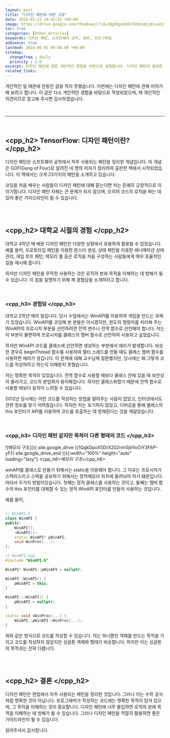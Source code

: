 ```yaml
---
layout: post
title: "디자인 패턴에 대한 고찰"
date: 2023-02-23 19:42:15 +09:00
image: https://drive.google.com/thumbnail?id=1QgkDpoX5DrX202nm5jb1ioOiY3FAP-yF
toc: true
categories: [Other_Articles]
keywords: 디자인 패턴, 소프트웨어 공학, GOF, 프로그래밍
addsence: true
lastmod: 2024-06-01 09:00:00 +09:00
sitemap:
  changefreq : daily
  priority : 1.0
excerpt: 디자인 패턴에 관한 개인적인 경험을 바탕으로 설명합니다. 디자인 패턴의 올바른 사용법과 주의점을 다룹니다.
related_links:
---
```


개인적인 일 때문에 한동안 글을 적지 못했습니다. 이번에는 디자인 패턴에 관해 이야기해 보려고 합니다. 이 글은 다소 개인적인 경험을 바탕으로 작성되었으며, 제 개인적인 의견이므로 참고해 주시면 감사하겠습니다.

<br>

---

<br>

## <cpp_h2> TensorFlow: 디자인 패턴이란? </cpp_h2>

디자인 패턴은 소프트웨어 공학에서 자주 사용되는 패턴을 정리한 개념입니다. 이 개념은 GOF(Gang of Four)로 알려진 네 명의 저자가 정리하여 출판한 책에서 시작되었습니다. 이 책에서는 크게 23가지의 패턴을 소개하고 있습니다.

코딩을 처음 배우는 사람들이 디자인 패턴에 대해 묻는다면 저는 흔쾌히 긍정적으로 이야기합니다. 디자인 패턴 자체는 큰 문제가 되지 않으며, 오히려 코드의 로직을 짜는 데 있어 좋은 가이드라인이 될 수 있습니다.

<br>
<br>

## <cpp_h2> 대학교 시절의 경험 </cpp_h2>

대학교 4학년 때 배운 디자인 패턴은 다양한 상황에서 유용하게 활용될 수 있었습니다. 예를 들어, 프로토타입 패턴을 이용한 몬스터 생성, 상태 패턴을 이용한 애니메이션 상태 관리, 게임 루프 패턴, 메모리 풀 등은 로직을 처음 구성하는 사람들에게 매우 효율적인 길을 제시해 줍니다.

하지만 디자인 패턴을 무작정 사용하는 것은 로직의 본래 목적을 이해하는 데 방해가 될 수 있습니다. 이 점을 설명하기 위해 제 경험담을 소개하려고 합니다.

<br>

### <cpp_h3> 경험담 </cpp_h3>

대학교 2학년 때의 일입니다. 당시 수업에서는 WinAPI를 이용하여 게임을 만드는 과제가 있었습니다. WinAPI를 코딩해 본 분들은 아시겠지만, 윈도의 명령어를 처리해 주는 WinAPI의 프로시저 부분을 선언하려면 전역 변수나 전역 함수로 선언해야 합니다. 저는 이 부분이 불편하여 프로시저를 클래스의 멤버 함수로 선언하여 사용하고 싶었습니다.

하지만 WinAPI 코드를 클래스에 선언하면 생성하는 부분에서 에러가 발생합니다. 비슷한 경우로 beginThread 함수를 사용하여 멀티 스레드를 만들 때도 클래스 멤버 함수를 사용하면 에러가 생깁니다. 이 문제에 대해 교수님께 질문했지만, 당시에는 왜 그렇게 코드를 작성하려고 하는지 이해받지 못했습니다.

저는 명확한 목적이 있었습니다. 전역 함수로 사용할 때보다 클래스 안에 있을 때 보안성이 올라가고, 코드의 분업화가 용이해집니다. 하지만 클래스화했기 때문에 전역 함수로 사용할 때보다 동작이 느려질 수 있습니다.

2012년 당시에는 이런 코드를 작성하는 방법을 알려주는 사람이 없었고, 인터넷에서도 관련 정보를 찾기 어려웠습니다. 하지만 저는 포기하지 않았고, 디버깅을 통해 클래스의 this 포인터가 API를 이용하여 코드를 호출하는 데 방해된다는 것을 깨달았습니다.

<br>

### <cpp_h3> 디자인 패턴 같지만 목적이 다른 형태의 코드 </cpp_h3>

![메모리 구조]({{ site.google_drive }}1QgkDpoX5DrX202nm5jb1ioOiY3FAP-yF{{ site.google_drive_end }}){:width="100%" height="auto" loading="lazy"}
*<cpp_h6>메모리 구조</cpp_h6>*

winAPI를 클래스로 만들기 위해서는 static을 이용해야 합니다. 그 이유는 프로시저가 스택리스이고 스택을 공유하기 위해서는 정적메모리 위치에 올려놔야 하기 떄문입니다. 따라서 두가지 방법이있습니다. 첫째는 정적 클래스를 사용하는 것이고, 둘째는 멤버 함수의 this 포인터를 대체할 수 있는 정적 WinAPI 포인터를 만들어 사용하는 것입니다.

예를 들어,

```cpp

// WinAPI.h
class WinAPI {
public:
    WinAPI();
    ~WinAPI();
    static WinAPI* pWinAPI;
    void WinProc(...);
};

// WinAPI.cpp
#include "WinAPI.h"

WinAPI* WinAPI::pWinAPI = nullptr;

WinAPI::WinAPI() {
    pWinAPI = this;
}

WinAPI::~WinAPI() {
    pWinAPI = nullptr;
}

static void sWinProc(...) {
    WinAPI::pWinAPI->WinProc(...);
}

```

위와 같은 방식으로 코드를 작성할 수 있습니다. 저는 하나뿐인 객체를 만드는 목적을 가지고 코드를 작성하지 않았지만 싱글톤 객체와 형태가 비슷합니다. 하지만 이는 싱글톤의 목적과는 전혀 다릅니다.

<br>
<br>

## <cpp_h2> 결론 </cpp_h2>

디자인 패턴은 현업에서 자주 사용되는 패턴을 정리한 것입니다. 그러나 이는 수학 공식처럼 명확한 것이 아닙니다. 프로그래머가 작성하는 코드에는 명확한 목적이 담겨 있으며, 그 목적을 이해하는 것이 중요합니다. 디자인 패턴에 너무 몰입하면 로직의 본래 목적을 이해하는 데 방해가 될 수 있습니다. 그러나 디자인 패턴을 적절히 활용하면 좋은 가이드라인이 될 수 있습니다.

읽어주셔서 감사합니다.